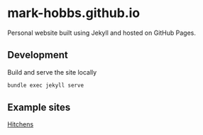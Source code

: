 # mark-hobbs.github.io

Personal website built using Jekyll and hosted on GitHub Pages.

## Development

Build and serve the site locally

```bash
bundle exec jekyll serve
```

## Example sites

[Hitchens](https://github.com/patdryburgh/hitchens)